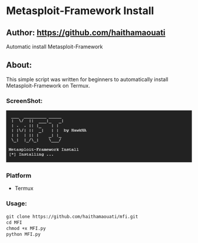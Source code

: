 # Metasploit-Framework Install
## Author: https://github.com/haithamaouati
Automatic install Metasploit-Framework

## About:
This simple script was written for beginners to automatically install Metasploit-Framework on Termux.

### ScreenShot:
![mfi](https://raw.githubusercontent.com/haithamaouati/MFI/main/screenshot.png)

### Platform

- Termux


### Usage:

```
git clone https://github.com/haithamaouati/mfi.git
cd MFI
chmod +x MFI.py
python MFI.py
```
